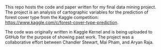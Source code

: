 This repo hosts the code and paper written for my final data mining project. The project is an analysis of cartographic variables for the prediction of forest cover type from the Kaggle competition: https://www.kaggle.com/c/forest-cover-type-prediction. 

The code was originally written in Kaggle Kernel and is being uploaded to GitHub for the purpose of showing past work. The project was a collaborative effort between Chandler Stewart, Mai Pham, and Aryan Raja.